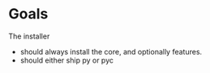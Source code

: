 # Goals

The installer

- should always install the core, and optionally features.
- should either ship py or pyc
